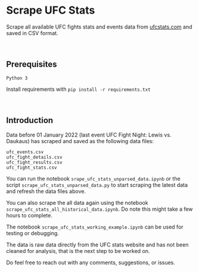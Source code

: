 # Scrape UFC Stats
Scrape all available UFC fights stats and events data from [ufcstats.com](http://ufcstats.com/) and saved in CSV format.
<br>
<br>
<br>

## Prerequisites
```
Python 3
```
Install requirements with `pip install -r requirements.txt`
<br>
<br>
<br>

## Introduction

Data before 01 January 2022 (last event UFC Fight Night: Lewis vs. Daukaus) has scraped and saved as the following data files:
```
ufc_events.csv
ufc_fight_details.csv
ufc_fight_results.csv
ufc_fight_stats.csv
```

You can run the notebook `srape_ufc_stats_unparsed_data.ipynb` or the script `scrape_ufc_stats_unparsed_data.py` to start scraping the latest data and refresh the data files above.

You can also scrape the all data again using the notebook `scrape_ufc_stats_all_historical_data.ipynb`. 
Do note this might take a few hours to complete.

The notebook `scrape_ufc_stats_working_example.ipynb` can be used for testing or debugging.

The data is raw data directly from the UFC stats website and has not been cleaned for analysis, that is the next step to be worked on.

Do feel free to reach out with any comments, suggestions, or issues.
<br>
<br>
<br>
